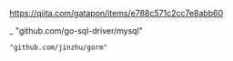https://qiita.com/gatapon/items/e788c571c2cc7e8abb60

 _ "github.com/go-sql-driver/mysql" 
 
    "github.com/jinzhu/gorm"
